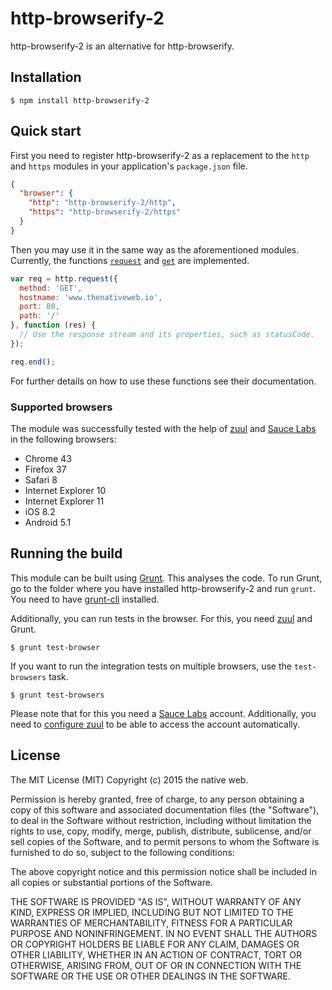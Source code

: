 # http-browserify-2

http-browserify-2 is an alternative for http-browserify.

## Installation

    $ npm install http-browserify-2

## Quick start

First you need to register http-browserify-2 as a replacement to the `http` and `https` modules in your application's `package.json` file.

```json
{
  "browser": {
    "http": "http-browserify-2/http",
    "https": "http-browserify-2/https"
  }
}
```

Then you may use it in the same way as the aforementioned modules. Currently, the functions [`request`](https://nodejs.org/api/http.html#http_http_request_options_callback) and [`get`](https://nodejs.org/api/http.html#http_http_get_options_callback) are implemented.

```javascript
var req = http.request({
  method: 'GET',
  hostname: 'www.thenativeweb.io',
  port: 80,
  path: '/'
}, function (res) {
  // Use the response stream and its properties, such as statusCode.
});

req.end();
```

For further details on how to use these functions see their documentation.

### Supported browsers

The module was successfully tested with the help of [zuul](https://github.com/defunctzombie/zuul) and [Sauce Labs](https://saucelabs.com/) in the following browsers:

- Chrome 43
- Firefox 37
- Safari 8
- Internet Explorer 10
- Internet Explorer 11
- iOS 8.2
- Android 5.1

## Running the build

This module can be built using [Grunt](http://gruntjs.com/). This analyses the code. To run Grunt, go to the folder where you have installed http-browserify-2 and run `grunt`. You need to have [grunt-cli](https://github.com/gruntjs/grunt-cli) installed.

Additionally, you can run tests in the browser. For this, you need [zuul](https://www.npmjs.com/package/zuul) and Grunt.

    $ grunt test-browser

If you want to run the integration tests on multiple browsers, use the `test-browsers` task.

    $ grunt test-browsers

Please note that for this you need a [Sauce Labs](https://saucelabs.com/) account. Additionally, you need to [configure zuul](https://github.com/defunctzombie/zuul/wiki/Cloud-testing) to be able to access the account automatically.

## License

The MIT License (MIT)
Copyright (c) 2015 the native web.

Permission is hereby granted, free of charge, to any person obtaining a copy of this software and associated documentation files (the "Software"), to deal in the Software without restriction, including without limitation the rights to use, copy, modify, merge, publish, distribute, sublicense, and/or sell copies of the Software, and to permit persons to whom the Software is furnished to do so, subject to the following conditions:

The above copyright notice and this permission notice shall be included in all copies or substantial portions of the Software.

THE SOFTWARE IS PROVIDED "AS IS", WITHOUT WARRANTY OF ANY KIND, EXPRESS OR IMPLIED, INCLUDING BUT NOT LIMITED TO THE WARRANTIES OF MERCHANTABILITY, FITNESS FOR A PARTICULAR PURPOSE AND NONINFRINGEMENT. IN NO EVENT SHALL THE AUTHORS OR COPYRIGHT HOLDERS BE LIABLE FOR ANY CLAIM, DAMAGES OR OTHER LIABILITY, WHETHER IN AN ACTION OF CONTRACT, TORT OR OTHERWISE, ARISING FROM, OUT OF OR IN CONNECTION WITH THE SOFTWARE OR THE USE OR OTHER DEALINGS IN THE SOFTWARE.
